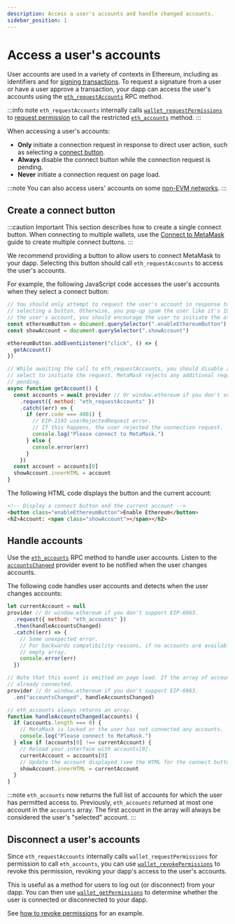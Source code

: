 ```yaml
---
description: Access a user's accounts and handle changed accounts.
sidebar_position: 1
---
```


# Access a user's accounts

User accounts are used in a variety of contexts in Ethereum, including as identifiers and for
[signing transactions](sign-data/index.md).
To request a signature from a user or have a user approve a transaction, your dapp can
access the user's accounts using the
[`eth_requestAccounts`](/wallet/reference/json-rpc-methods/eth_requestaccounts) RPC method.

:::info note
`eth_requestAccounts` internally calls [`wallet_requestPermissions`](/wallet/reference/json-rpc-methods/wallet_requestPermissions)
to [request permission](manage-permissions.md) to call the restricted
[`eth_accounts`](/wallet/reference/json-rpc-methods/eth_accounts) method.
:::

When accessing a user's accounts:

- **Only** initiate a connection request in response to direct user action, such as
  selecting a [connect button](#create-a-connect-button).
- **Always** disable the connect button while the connection request is pending.
- **Never** initiate a connection request on page load.

:::note
You can also access users' accounts on some [non-EVM networks](/wallet/how-to/use-non-evm-networks).
:::

## Create a connect button

:::caution Important
This section describes how to create a single connect button.
When connecting to multiple wallets, use the [Connect to MetaMask](../get-started/wallet-api.md) guide to create
multiple connect buttons.
:::

We recommend providing a button to allow users to connect MetaMask to your dapp.
Selecting this button should call `eth_requestAccounts` to access the user's accounts.

For example, the following JavaScript code accesses the user's accounts when they select a connect
button:

```javascript title="index.js"
// You should only attempt to request the user's account in response to user interaction, such as
// selecting a button. Otherwise, you pop-up spam the user like it's 1999. If you fail to retrieve
// the user's account, you should encourage the user to initiate the attempt.
const ethereumButton = document.querySelector(".enableEthereumButton")
const showAccount = document.querySelector(".showAccount")

ethereumButton.addEventListener("click", () => {
  getAccount()
})

// While awaiting the call to eth_requestAccounts, you should disable any buttons the user can
// select to initiate the request. MetaMask rejects any additional requests while the first is still
// pending.
async function getAccount() {
  const accounts = await provider // Or window.ethereum if you don't support EIP-6963.
    .request({ method: "eth_requestAccounts" })
    .catch((err) => {
      if (err.code === 4001) {
        // EIP-1193 userRejectedRequest error.
        // If this happens, the user rejected the connection request.
        console.log("Please connect to MetaMask.")
      } else {
        console.error(err)
      }
    })
  const account = accounts[0]
  showAccount.innerHTML = account
}
```

The following HTML code displays the button and the current account:

```html title="index.html"
<!-- Display a connect button and the current account -->
<button class="enableEthereumButton">Enable Ethereum</button>
<h2>Account: <span class="showAccount"></span></h2>
```

## Handle accounts

Use the [`eth_accounts`](/wallet/reference/json-rpc-methods/eth_accounts)
RPC method to handle user accounts.
Listen to the [`accountsChanged`](../reference/provider-api.md#accountschanged) provider event to
be notified when the user changes accounts.

The following code handles user accounts and detects when the user changes accounts:

```javascript title="index.js"
let currentAccount = null
provider // Or window.ethereum if you don't support EIP-6963.
  .request({ method: "eth_accounts" })
  .then(handleAccountsChanged)
  .catch((err) => {
    // Some unexpected error.
    // For backwards compatibility reasons, if no accounts are available, eth_accounts returns an
    // empty array.
    console.error(err)
  })

// Note that this event is emitted on page load. If the array of accounts is non-empty, you're
// already connected.
provider // Or window.ethereum if you don't support EIP-6963.
  .on("accountsChanged", handleAccountsChanged)

// eth_accounts always returns an array.
function handleAccountsChanged(accounts) {
  if (accounts.length === 0) {
    // MetaMask is locked or the user has not connected any accounts.
    console.log("Please connect to MetaMask.")
  } else if (accounts[0] !== currentAccount) {
    // Reload your interface with accounts[0].
    currentAccount = accounts[0]
    // Update the account displayed (see the HTML for the connect button)
    showAccount.innerHTML = currentAccount
  }
}
```

:::note
`eth_accounts` now returns the full list of accounts for which the user has permitted access to.
Previously, `eth_accounts` returned at most one account in the `accounts` array.
The first account in the array will always be considered the user's "selected" account.
:::

## Disconnect a user's accounts

Since `eth_requestAccounts` internally calls `wallet_requestPermissions` for permission to call
`eth_accounts`, you can use [`wallet_revokePermissions`](/wallet/reference/json-rpc-methods/wallet_revokePermissions)
to revoke this permission, revoking your dapp's access to the user's accounts.

This is useful as a method for users to log out (or disconnect) from your dapp.
You can then use [`wallet_getPermissions`](/wallet/reference/json-rpc-methods/wallet_getPermissions) to determine
whether the user is connected or disconnected to your dapp.

See [how to revoke permissions](manage-permissions.md#revoke-permissions-example) for an example.
